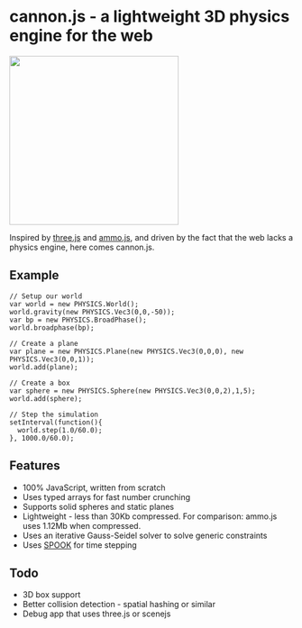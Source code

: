 # cannon.js - a lightweight 3D physics engine for the web

<img src="http://granular.cs.umu.se/browserphysics/wp-content/uploads/2012/01/myphysicslib_javascript.png" width="300">

Inspired by [three.js](https://github.com/mrdoob/three.js) and [ammo.js](https://github.com/kripken/ammo.js), and driven by the fact that the web lacks a physics engine, here comes cannon.js.

## Example
    // Setup our world
    var world = new PHYSICS.World();
    world.gravity(new PHYSICS.Vec3(0,0,-50));
    var bp = new PHYSICS.BroadPhase();
    world.broadphase(bp);
    
    // Create a plane
    var plane = new PHYSICS.Plane(new PHYSICS.Vec3(0,0,0), new PHYSICS.Vec3(0,0,1));
    world.add(plane);
    
    // Create a box
    var sphere = new PHYSICS.Sphere(new PHYSICS.Vec3(0,0,2),1,5);
    world.add(sphere);
    
    // Step the simulation
    setInterval(function(){
      world.step(1.0/60.0);
    }, 1000.0/60.0);
    
## Features

* 100% JavaScript, written from scratch
* Uses typed arrays for fast number crunching
* Supports solid spheres and static planes
* Lightweight - less than 30Kb compressed. For comparison: ammo.js uses 1.12Mb when compressed.
* Uses an iterative Gauss-Seidel solver to solve generic constraints
* Uses [SPOOK](https://www8.cs.umu.se/kurser/5DV058/VT09/lectures/spooknotes.pdf) for time stepping

## Todo

* 3D box support
* Better collision detection - spatial hashing or similar
* Debug app that uses three.js or scenejs